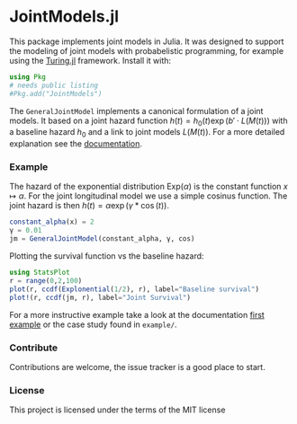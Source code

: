 # JointModels.jl

This package implements joint models in Julia. It was designed to support the modeling of joint models with probabelistic programming, for example using the [Turing.jl](https://github.com/TuringLang/Turing.jl) framework. Install it with:

```julia
using Pkg
# needs public listing
#Pkg.add("JointModels")
```

The `GeneralJointModel` implements a canonical formulation of a joint models. It based on a joint hazard function $h(t) = h_0(t) \exp(b' \cdot L(M(t)))$ with a baseline hazard $h_0$ and a link to joint models $L(M(t))$. For a more detailed explanation see the [documentation](https://insightsengineering.github.io/jointmodels.jl/dev/).



### Example

The hazard of the exponential distribution $\text{Exp}(\alpha)$ is the constant function $x\mapsto \alpha$. For the joint longitudinal model we use a simple cosinus function. The joint hazard is then $h(t) = \alpha \exp(\gamma * \cos(t))$.

```julia
constant_alpha(x) = 2
γ = 0.01
jm = GeneralJointModel(constant_alpha, γ, cos)
```
Plotting the survival function vs the baseline hazard:
```julia
using StatsPlot
r = range(0,2,100)
plot(r, ccdf(Explonential(1/2), r), label="Baseline survival")
plot!(r, ccdf(jm, r), label="Joint Survival")
```

For a more instructive example take a look at the documentation [first example](https://insightsengineering.github.io/jointmodels.jl/dev/FirstExample/) or the case study found in `example/`.

### Contribute

Contributions are welcome, the issue tracker is a good place to start.

### License
This project is licensed under the terms of the MIT license

